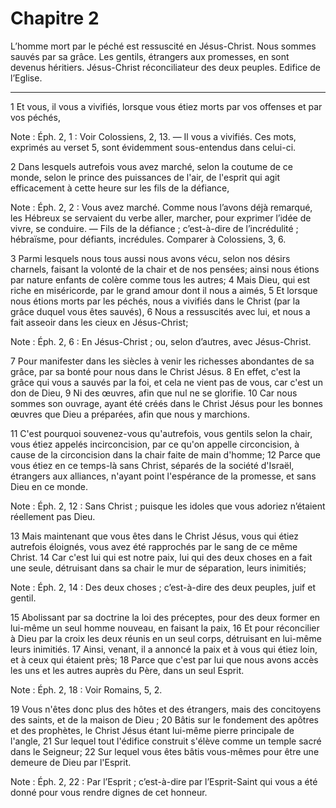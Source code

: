 # Chapitre 2

L’homme mort par le péché est ressuscité en Jésus-Christ.
Nous sommes sauvés par sa grâce.
Les gentils, étrangers aux promesses, en sont devenus héritiers.
Jésus-Christ réconciliateur des deux peuples.
Edifice de l’Eglise.

***

1 Et vous, il vous a vivifiés, lorsque vous étiez morts par vos offenses et par vos péchés,

<span class="bible-note">Note : </span> Éph. 2, 1 : Voir Colossiens, 2, 13. ― Il vous a vivifiés. Ces mots, exprimés au verset 5, sont évidemment sous-entendus dans celui-ci.

2 Dans lesquels autrefois vous avez marché, selon la coutume de ce monde, selon le prince des puissances de l'air, de l'esprit qui agit efficacement à cette heure sur les fils de la défiance,

<span class="bible-note">Note : </span> Éph. 2, 2 : Vous avez marché. Comme nous l’avons déjà remarqué, les Hébreux se servaient du verbe aller, marcher, pour exprimer l’idée de vivre, se conduire. ― Fils de la défiance ; c’est-à-dire de l’incrédulité ; hébraïsme, pour défiants, incrédules. Comparer à Colossiens, 3, 6.

3 Parmi lesquels nous tous aussi nous avons vécu, selon nos désirs charnels, faisant la volonté de la chair et de nos pensées; ainsi nous étions par nature enfants de colère comme tous les autres; 4 Mais Dieu, qui est riche en miséricorde, par le grand amour dont il nous a aimés, 5 Et lorsque nous étions morts par les péchés, nous a vivifiés dans le Christ (par la grâce duquel vous êtes sauvés), 6 Nous a ressuscités avec lui, et nous a fait asseoir dans les cieux en Jésus-Christ;

<span class="bible-note">Note : </span> Éph. 2, 6 : En Jésus-Christ ; ou, selon d’autres, avec Jésus-Christ.

7 Pour manifester dans les siècles à venir les richesses abondantes de sa grâce, par sa bonté pour nous dans le Christ Jésus. 8 En effet, c'est la grâce qui vous a sauvés par la foi, et cela ne vient pas de vous, car c'est un don de Dieu, 9 Ni des œuvres, afin que nul ne se glorifie. 10 Car nous sommes son ouvrage, ayant été créés dans le Christ Jésus pour les bonnes œuvres que Dieu a préparées, afin que nous y marchions.


11 C'est pourquoi souvenez-vous qu'autrefois, vous gentils selon la chair, vous étiez appelés incirconcision, par ce qu'on appelle circoncision, à cause de la circoncision dans la chair faite de main d'homme; 12 Parce que vous étiez en ce temps-là sans Christ, séparés de la société d'Israël, étrangers aux alliances, n'ayant point l'espérance de la promesse, et sans Dieu en ce monde.

<span class="bible-note">Note : </span> Éph. 2, 12 : Sans Christ ; puisque les idoles que vous adoriez n’étaient réellement pas Dieu.

13 Mais maintenant que vous êtes dans le Christ Jésus, vous qui étiez autrefois éloignés, vous avez été rapprochés par le sang de ce même Christ. 14 Car c'est lui qui est notre paix, lui qui des deux choses en a fait une seule, détruisant dans sa chair le mur de séparation, leurs inimitiés;

<span class="bible-note">Note : </span> Éph. 2, 14 : Des deux choses ; c’est-à-dire des deux peuples, juif et gentil.

15 Abolissant par sa doctrine la loi des préceptes, pour des deux former en lui-même un seul homme nouveau, en faisant la paix, 16 Et pour réconcilier à Dieu par la croix les deux réunis en un seul corps, détruisant en lui-même leurs inimitiés. 17 Ainsi, venant, il a annoncé la paix et à vous qui étiez loin, et à ceux qui étaient près; 18 Parce que c'est par lui que nous avons accès les uns et les autres auprès du Père, dans un seul Esprit.

<span class="bible-note">Note : </span> Éph. 2, 18 : Voir Romains, 5, 2.


19 Vous n'êtes donc plus des hôtes et des étrangers, mais des concitoyens des saints, et de la maison de Dieu ; 20 Bâtis sur le fondement des apôtres et des prophètes, le Christ Jésus étant lui-même pierre principale de l'angle, 21 Sur lequel tout l'édifice construit s'élève comme un temple sacré dans le Seigneur; 22 Sur lequel vous êtes bâtis vous-mêmes pour être une demeure de Dieu par l'Esprit.

<span class="bible-note">Note : </span> Éph. 2, 22 : Par l’Esprit ; c’est-à-dire par l’Esprit-Saint qui vous a été donné pour vous rendre dignes de cet honneur.

